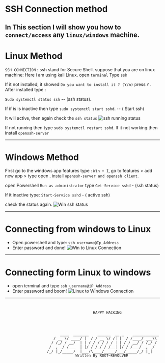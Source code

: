 # SSH Connection method 

  ## In This section I will show you how to `connect/access` any `linux/windows` machine.
  # Linux Method 
  `SSH CONNECTION` : ssh stand for Secure Shell.
  suppose that you are on linux machine: 
  Here i am using kali Linux. 
  open `terminal` Type 
  `ssh`

  If it not installed, it showed  `Do you want to install it ? (Y/n)` press `Y` . After installed type : 
  
  ```Sudo systemctl status ssh``` -- (ssh status).
  
  If if is is inactive then type `sudo systemctl start sshd`. -- ( Start ssh)

  It will active, then again check the `ssh status`
  ![ssh running status](<ssh_enable_ running.png>)

  If not running then type `sudo systemctl restart sshd`.
  If it not working then install `openssh-server`

  ---------------------

  # Windows Method 

  First go to the windows app features type : `Win + I`, go to features > add new app > type open . install `openssh-server and openssh client`. 

  open Powershell `Run as administrator` type   `Get-Service sshd` - (ssh status)
  
  If it inactive type: `Start-Service sshd` - ( active ssh)

  check the status again. 
  ![Win ssh status](<win_enable_ssh.png>)

-----------------------------------

 # Connecting from windows to Linux 
- Open powershell and type: `ssh username@Ip_Address`
- Enter password and done!
  ![Win to Linux Connection](<win_Linux.png>)
----------------------
# Connecting form Linux to windows

  - open terminal and type `ssh username@iP_Address`
  - Enter password and boom!
  ![Linux to Windows Connection](<linux_Windows.png>)

  ________________________________
  # 
                                            HAPPY HACKING 
                                            



                             ____  _______    ______  __ _    ____________ 
                          / __ \/ ____/ |  / / __ \/ /| |  / /____/ ___\\
                         / /_/ / __/  | | / / / / / / | | / / __/ / /_/ /
                        / _, _/ /___  | |/ / /_/ / /__| |/ / /___/ _, _/  
                       /_/ |_/_____/  |___/\____/_____/___/_____/_/ |_|   
                                    Written By ROOT~REVOLVER